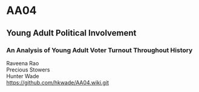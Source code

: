 # AA04
## Young Adult Political Involvement
### An Analysis of Young Adult Voter Turnout Throughout History
Raveena Rao\
Precious Stowers\
Hunter Wade\
https://github.com/hkwade/AA04.wiki.git
